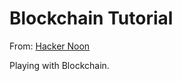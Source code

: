 # Blockchain Tutorial

From:  [Hacker Noon](https://hackernoon.com/learn-blockchains-by-building-one-117428612f46)

Playing with Blockchain.